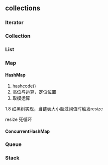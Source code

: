 
## collections

### Iterator

### Collection

### List

### Map

#### HashMap
1. hashcode()
2. 高位与运算，定位位置
3. 取模运算

1.8 红黑树实现，当链表大小超过阈值时触发resize

resize 死循环

#### ConcurrentHashMap



### Queue



### Stack

